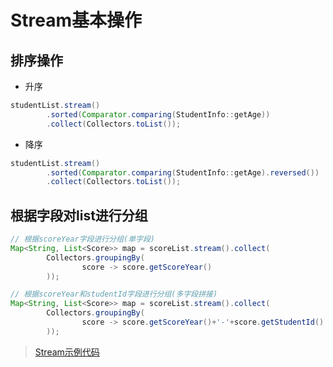 # Stream基本操作

## 排序操作

- 升序

```java
studentList.stream()
        .sorted(Comparator.comparing(StudentInfo::getAge))
        .collect(Collectors.toList());
```

- 降序

```java
studentList.stream()
        .sorted(Comparator.comparing(StudentInfo::getAge).reversed())
        .collect(Collectors.toList());
```

## 根据字段对list进行分组

```java
// 根据scoreYear字段进行分组(单字段)
Map<String, List<Score>> map = scoreList.stream().collect(
        Collectors.groupingBy(
                score -> score.getScoreYear()
        ));

// 根据scoreYear和studentId字段进行分组(多字段拼接)
Map<String, List<Score>> map = scoreList.stream().collect(
        Collectors.groupingBy(
                score -> score.getScoreYear()+'-'+score.getStudentId()
        ));
```


> [Stream示例代码](../../others/src/main/java/collect/Stream.java)
